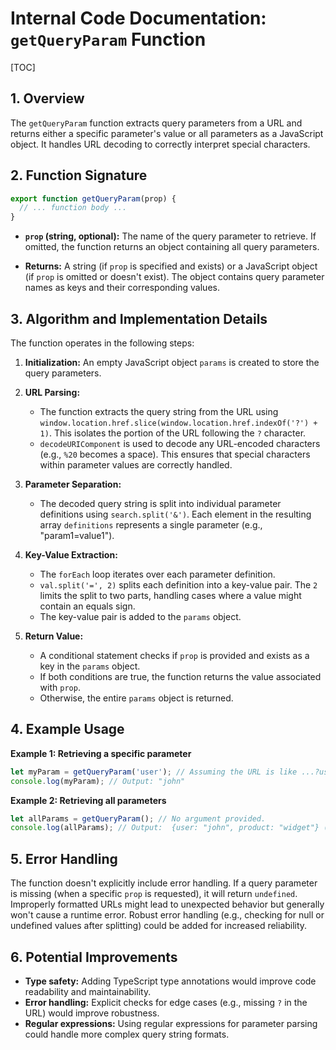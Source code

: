# Internal Code Documentation: `getQueryParam` Function

[TOC]

## 1. Overview

The `getQueryParam` function extracts query parameters from a URL and returns either a specific parameter's value or all parameters as a JavaScript object.  It handles URL decoding to correctly interpret special characters.

## 2. Function Signature

```javascript
export function getQueryParam(prop) {
  // ... function body ...
}
```

* **`prop` (string, optional):** The name of the query parameter to retrieve. If omitted, the function returns an object containing all query parameters.

* **Returns:**  A string (if `prop` is specified and exists) or a JavaScript object (if `prop` is omitted or doesn't exist).  The object contains query parameter names as keys and their corresponding values.

## 3. Algorithm and Implementation Details

The function operates in the following steps:

1. **Initialization:** An empty JavaScript object `params` is created to store the query parameters.

2. **URL Parsing:**
    * The function extracts the query string from the URL using `window.location.href.slice(window.location.href.indexOf('?') + 1)`.  This isolates the portion of the URL following the `?` character.
    * `decodeURIComponent` is used to decode any URL-encoded characters (e.g., `%20` becomes a space).  This ensures that special characters within parameter values are correctly handled.

3. **Parameter Separation:**
    * The decoded query string is split into individual parameter definitions using `search.split('&')`. Each element in the resulting array `definitions` represents a single parameter (e.g., "param1=value1").

4. **Key-Value Extraction:**
    * The `forEach` loop iterates over each parameter definition.
    * `val.split('=', 2)` splits each definition into a key-value pair. The `2` limits the split to two parts, handling cases where a value might contain an equals sign.
    * The key-value pair is added to the `params` object.

5. **Return Value:**
    * A conditional statement checks if `prop` is provided and exists as a key in the `params` object.
    * If both conditions are true, the function returns the value associated with `prop`.
    * Otherwise, the entire `params` object is returned.


## 4. Example Usage

**Example 1: Retrieving a specific parameter**

```javascript
let myParam = getQueryParam('user'); // Assuming the URL is like ...?user=john
console.log(myParam); // Output: "john"
```

**Example 2: Retrieving all parameters**

```javascript
let allParams = getQueryParam(); // No argument provided.
console.log(allParams); // Output:  {user: "john", product: "widget"} (assuming the URL contains these parameters)
```

## 5. Error Handling

The function doesn't explicitly include error handling.  If a query parameter is missing (when a specific `prop` is requested), it will return `undefined`.  Improperly formatted URLs might lead to unexpected behavior but generally won't cause a runtime error.  Robust error handling (e.g., checking for null or undefined values after splitting) could be added for increased reliability.


## 6.  Potential Improvements

* **Type safety:** Adding TypeScript type annotations would improve code readability and maintainability.
* **Error handling:** Explicit checks for edge cases (e.g., missing `?` in the URL) would improve robustness.
* **Regular expressions:** Using regular expressions for parameter parsing could handle more complex query string formats.


